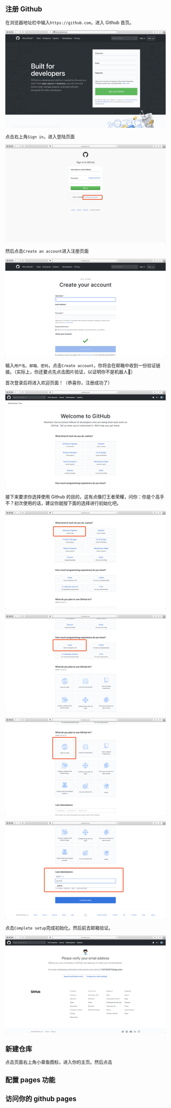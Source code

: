 ## 注册 Github

在浏览器地址栏中输入`https://github.com`，进入 Github 首页。

![image-20200514085809874](_picture/image-20200514085809874.png)

点击右上角`Sign in`，进入登陆页面

![image-20200514093001776](_picture/image-20200514093001776.png)

然后点击`Create an account`进入注册页面

![image-20200514093140464](_picture/image-20200514093140464.png)

输入`用户名、邮箱、密码`，点击`Create account`，你将会在邮箱中收到一份验证链接。（实际上，你还要点先点击图片验证，以证明你不是机器人🤣）

首次登录后将进入欢迎页面！（恭喜你，注册成功了）

![image-20200514094531830](_picture/image-20200514094531830.png)



接下来要求你选择使用 Github 的目的，这有点像打王者荣耀，问你：你是个高手不？初次使用的话，建议你就按下面的选择进行初始化吧。

![image-20200514095228863](_picture/image-20200514095228863.png)

![image-20200514095334638](_picture/image-20200514095334638.png)



![image-20200514095414123](_picture/image-20200514095414123.png)

![image-20200514095523436](_picture/image-20200514095523436.png)

点击`Complete setup`完成初始化。然后前去邮箱验证。

![image-20200514095635811](_picture/image-20200514095635811.png)

## 新建仓库

点击页面右上角小章鱼图标，进入你的主页。然后点击



## 配置 pages 功能

## 访问你的 github pages

